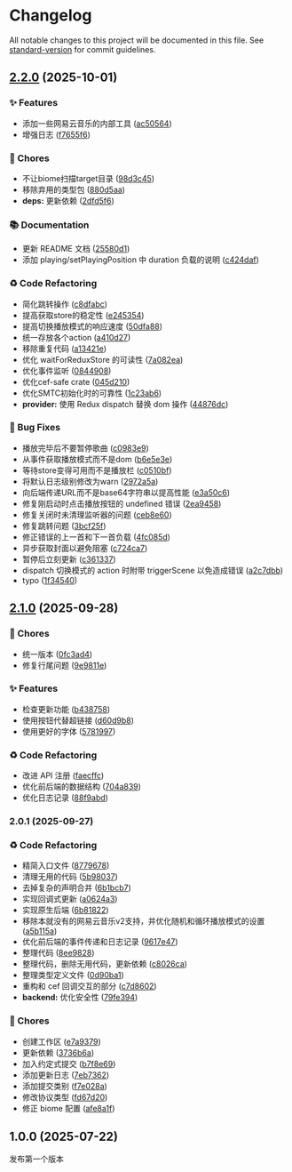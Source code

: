 # Changelog

All notable changes to this project will be documented in this file. See [standard-version](https://github.com/conventional-changelog/standard-version) for commit guidelines.

## [2.2.0](https://github.com/apoint123/inflink-rs/compare/v2.1.0...v2.2.0) (2025-10-01)


### ✨ Features

* 添加一些网易云音乐的内部工具 ([ac50564](https://github.com/apoint123/inflink-rs/commit/ac50564ae30723f0642a101419aa38eca01220d2))
* 增强日志 ([f7655f6](https://github.com/apoint123/inflink-rs/commit/f7655f6481e7890cbd16326bce2e3de028894b60))


### 🚚 Chores

* 不让biome扫描target目录 ([98d3c45](https://github.com/apoint123/inflink-rs/commit/98d3c45b628d128c9d2e4db73226e950763608e9))
* 移除弃用的类型包 ([880d5aa](https://github.com/apoint123/inflink-rs/commit/880d5aaec1b6ae25b91c795783a224e854ab6f0f))
* **deps:** 更新依赖 ([2dfd5f6](https://github.com/apoint123/inflink-rs/commit/2dfd5f661984183fc9fdb22ded73c1e095db3b42))


### 📚 Documentation

* 更新 README 文档 ([25580d1](https://github.com/apoint123/inflink-rs/commit/25580d14905af3668c73ff89ddb01cd40a718a87))
* 添加 playing/setPlayingPosition 中 duration 负载的说明 ([c424daf](https://github.com/apoint123/inflink-rs/commit/c424daf24c17559a929b61a4648a9ee291fbe132))


### ♻️ Code Refactoring

* 简化跳转操作 ([c8dfabc](https://github.com/apoint123/inflink-rs/commit/c8dfabcc8aa2c6f28c89e3aaa027483bbe4b2128))
* 提高获取store的稳定性 ([e245354](https://github.com/apoint123/inflink-rs/commit/e2453541e898db1de60a3f9b4c73e1c391016633))
* 提高切换播放模式的响应速度 ([50dfa88](https://github.com/apoint123/inflink-rs/commit/50dfa8855d0d03572817f3cd2c88bcb1f9d62fb0))
* 统一存放各个action ([a410d27](https://github.com/apoint123/inflink-rs/commit/a410d273ea0a5ef0c6685977812c1278edf8ca08))
* 移除重复代码 ([a13421e](https://github.com/apoint123/inflink-rs/commit/a13421ebed602f1e5e1afff1f761a3137fae71a7))
* 优化 waitForReduxStore 的可读性 ([7a082ea](https://github.com/apoint123/inflink-rs/commit/7a082ea5e8ad54189ab2ff38522141ae59b763ae))
* 优化事件监听 ([0844908](https://github.com/apoint123/inflink-rs/commit/0844908fef44b2b66234b941ed2595436b8ad651))
* 优化cef-safe crate ([045d210](https://github.com/apoint123/inflink-rs/commit/045d21087cce864c32358ca8c6c4f61287cc41fe))
* 优化SMTC初始化时的可靠性 ([1c23ab6](https://github.com/apoint123/inflink-rs/commit/1c23ab663a5a214685a66f99db844d294a6f544e))
* **provider:** 使用 Redux dispatch 替换 dom 操作 ([44876dc](https://github.com/apoint123/inflink-rs/commit/44876dcb9c51742a543e96547f833ecc72bf316c))


### 🐛 Bug Fixes

* 播放完毕后不要暂停歌曲 ([c0983e9](https://github.com/apoint123/inflink-rs/commit/c0983e92baa05a9d396dc3312c7029304645f0cf))
* 从事件获取播放模式而不是dom ([b6e5e3e](https://github.com/apoint123/inflink-rs/commit/b6e5e3ea8be6c2a002487dbfd4132f395814c6f0))
* 等待store变得可用而不是播放栏 ([c0510bf](https://github.com/apoint123/inflink-rs/commit/c0510bf83da2ebfebd1182a2b9efbe4db36833ff))
* 将默认日志级别修改为warn ([2972a5a](https://github.com/apoint123/inflink-rs/commit/2972a5afeb62b57483b5803abbfab38cb8f9e56b))
* 向后端传递URL而不是base64字符串以提高性能 ([e3a50c6](https://github.com/apoint123/inflink-rs/commit/e3a50c635948efbdb3e5088ebbe7004ad3c5a323))
* 修复刚启动时点击播放按钮的 undefined 错误 ([2ea9458](https://github.com/apoint123/inflink-rs/commit/2ea94585eef70f61b12ae3868d8f9d5fda190b68))
* 修复关闭时未清理监听器的问题 ([ceb8e60](https://github.com/apoint123/inflink-rs/commit/ceb8e607559c7e63bc4b08703cecf5762662755a))
* 修复跳转问题 ([3bcf25f](https://github.com/apoint123/inflink-rs/commit/3bcf25f0c6ffd492f0dcaeac68a885fe0a5fdc24))
* 修正错误的上一首和下一首负载 ([4fc085d](https://github.com/apoint123/inflink-rs/commit/4fc085d5e2066dda248ab49dae8b69a8907b1dd9))
* 异步获取封面以避免阻塞 ([c724ca7](https://github.com/apoint123/inflink-rs/commit/c724ca764efc41ae168bf219079bf1cd7ceaee52))
* 暂停后立刻更新 ([c361337](https://github.com/apoint123/inflink-rs/commit/c3613376db22e8faaed73b0b076d4dbc7d713f8a))
* dispatch 切换模式的 action 时附带 triggerScene 以免造成错误 ([a2c7dbb](https://github.com/apoint123/inflink-rs/commit/a2c7dbb5d53501dcf8340cf08c04347afa3aef93))
* typo ([1f34540](https://github.com/apoint123/inflink-rs/commit/1f345400463f398151ec41ebac3fc3d938e3a0dc))

## [2.1.0](https://github.com/apoint123/inflink-rs/compare/v2.0.1...v2.1.0) (2025-09-28)


### 🚚 Chores

* 统一版本 ([0fc3ad4](https://github.com/apoint123/inflink-rs/commit/0fc3ad448309b0b3aec60ae54b42665815984272))
* 修复行尾问题 ([9e9811e](https://github.com/apoint123/inflink-rs/commit/9e9811e543c13a8239fa5a4ba68b8e0416c54b97))


### ✨ Features

* 检查更新功能 ([b438758](https://github.com/apoint123/inflink-rs/commit/b4387584bf5476216bdb515269f4fc90e3bac5e4))
* 使用按钮代替超链接 ([d60d9b8](https://github.com/apoint123/inflink-rs/commit/d60d9b81a30e7495314108d49feddf00bd2ed634))
* 使用更好的字体 ([5781997](https://github.com/apoint123/inflink-rs/commit/57819979d8fae793e9d4245ac2453795ba88c307))


### ♻️ Code Refactoring

* 改进 API 注册 ([faecffc](https://github.com/apoint123/inflink-rs/commit/faecffc6e43f68626e7747b4e5b5772c896150d8))
* 优化前后端的数据结构 ([704a839](https://github.com/apoint123/inflink-rs/commit/704a83996088fee05d6b37ab2a56d2bc8abdf0cc))
* 优化日志记录 ([88f9abd](https://github.com/apoint123/inflink-rs/commit/88f9abd28a88d52fde8e6551661d78a856c58803))

### 2.0.1 (2025-09-27)


### ♻️ Code Refactoring

* 精简入口文件 ([8779678](https://github.com/apoint123/inflink-rs/commit/8779678fca47f9bc47d5d9c1de401b180ea48de5))
* 清理无用的代码 ([5b98037](https://github.com/apoint123/inflink-rs/commit/5b980378efec4595d8ae92ac8daff0260827b27b))
* 去掉复杂的声明合并 ([6b1bcb7](https://github.com/apoint123/inflink-rs/commit/6b1bcb787f0b4de5c8396cdffccdce4139bcc4d4))
* 实现回调式更新 ([a0624a3](https://github.com/apoint123/inflink-rs/commit/a0624a326cc083ec48e3c8faf5fb13081fa34ecd))
* 实现原生后端 ([6b81822](https://github.com/apoint123/inflink-rs/commit/6b81822fee247223e1910ba33a543d2d438fd561))
* 移除本就没有的网易云音乐v2支持，并优化随机和循环播放模式的设置 ([a5b115a](https://github.com/apoint123/inflink-rs/commit/a5b115a00e08efb66866471e12cf12c61b841a59))
* 优化前后端的事件传递和日志记录 ([9617e47](https://github.com/apoint123/inflink-rs/commit/9617e47ef871e3312b6cc8c004f2e4f0403b6db7))
* 整理代码 ([8ee9828](https://github.com/apoint123/inflink-rs/commit/8ee9828448df27fd0a2c2c6ed87e7a08985cd470))
* 整理代码，删除无用代码，更新依赖 ([c8026ca](https://github.com/apoint123/inflink-rs/commit/c8026ca0362a41181624a5d4b292ae12def28dc5))
* 整理类型定义文件 ([0d90ba1](https://github.com/apoint123/inflink-rs/commit/0d90ba18c0fd25cc8084df7505f70433ccf488b5))
* 重构和 cef 回调交互的部分 ([c7d8602](https://github.com/apoint123/inflink-rs/commit/c7d860265d68d8f3b41c910fae2868abead8ebf6))
* **backend:** 优化安全性 ([79fe394](https://github.com/apoint123/inflink-rs/commit/79fe3947ef733268632af67dde2444dad77c4d5e))


### 🚚 Chores

* 创建工作区 ([e7a9379](https://github.com/apoint123/inflink-rs/commit/e7a9379b6ca0bb79d954b318c88e310c91994674))
* 更新依赖 ([3736b6a](https://github.com/apoint123/inflink-rs/commit/3736b6a0079d05f41d1de71b47c2bf41b1830966))
* 加入约定式提交 ([b7f8e69](https://github.com/apoint123/inflink-rs/commit/b7f8e6928251657ff418ffa7af034ee06e35d921))
* 添加更新日志 ([7eb7362](https://github.com/apoint123/inflink-rs/commit/7eb73629c300246a5ed242ca36188d45794e09e5))
* 添加提交类别 ([f7e028a](https://github.com/apoint123/inflink-rs/commit/f7e028a28c883a5a35e3db4ece16b773a1cf0535))
* 修改协议类型 ([fd67d20](https://github.com/apoint123/inflink-rs/commit/fd67d20fc6b1bd370ef9a96c3ff7eb1401967e19))
* 修正 biome 配置 ([afe8a1f](https://github.com/apoint123/inflink-rs/commit/afe8a1f43c3b9d39d6177ddd9767a2fafecf71a5))

## 1.0.0 (2025-07-22)

发布第一个版本